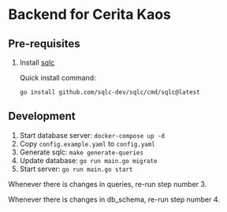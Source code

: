 # Backend for Cerita Kaos

## Pre-requisites
1. Install [sqlc](https://github.com/sqlc-dev/sqlc/blob/main/docs/overview/install.md)

    Quick install command:
    ```
    go install github.com/sqlc-dev/sqlc/cmd/sqlc@latest
    ```

## Development

1. Start database server: `docker-compose up -d`
2. Copy `config.example.yaml` to `config.yaml`
3. Generate sqlc: `make generate-queries`
4. Update database: `go run main.go migrate`
5. Start server: `go run main.go start`

Whenever there is changes in queries, re-run step number 3.

Whenever there is changes in db_schema, re-run step number 4.
